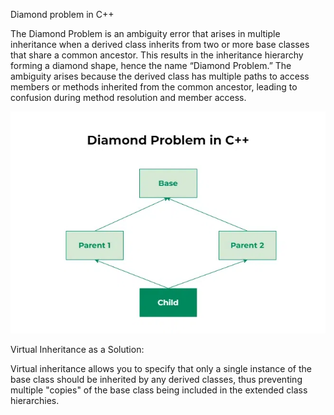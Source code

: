 Diamond problem in C++

The Diamond Problem is an ambiguity error that arises in multiple inheritance when a derived class inherits from two or more base classes that share a common ancestor. This results in the inheritance hierarchy forming a diamond shape, hence the name “Diamond Problem.” The ambiguity arises because the derived class has multiple paths to access members or methods inherited from the common ancestor, leading to confusion during method resolution and member access.

![alt text](image.png)

Virtual Inheritance as a Solution:

Virtual inheritance allows you to specify that only a single instance of the base class should be inherited by any derived classes, thus preventing multiple "copies" of the base class being included in the extended class hierarchies.